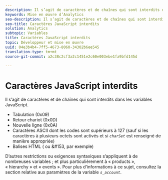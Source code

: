```yaml
---
description: Il s’agit de caractères et de chaînes qui sont interdits dans les variables JavaScript.
keywords: Mise en œuvre d’Analytics
seo-description: Il s’agit de caractères et de chaînes qui sont interdits dans les variables JavaScript.
seo-title: Caractères JavaScript interdits
solution: Analytics
subtopic: Variables
title: Caractères JavaScript interdits
topic: Développeur et mise en œuvre
uuid: 04e3b4b4-7ff5-4673-8060-34302b6ee545
translation-type: tm+mt
source-git-commit: a2c38c2cf3a2c1451e2c60e003ebe1fa9bfd145d

---
```



# Caractères JavaScript interdits

Il s’agit de caractères et de chaînes qui sont interdits dans les variables JavaScript.

* Tabulation (0x09)
* Retour chariot (0x0D)
* Nouvelle ligne (0x0A)
* Caractères ASCII dont les codes sont supérieurs à 127 (sauf si les caractères à plusieurs octets sont activés et si *`charSet`* est renseigné de manière appropriée)
* Balises HTML (<b></b> ou &amp;#153, par exemple)

D’autres restrictions ou exigences syntaxiques s’appliquent à de nombreuses variables ; et plus particulièrement à « products », « hierarchy » et « events ». Pour plus d’informations à ce sujet, consultez la section relative aux paramètres de la variable *`s_account`*.
